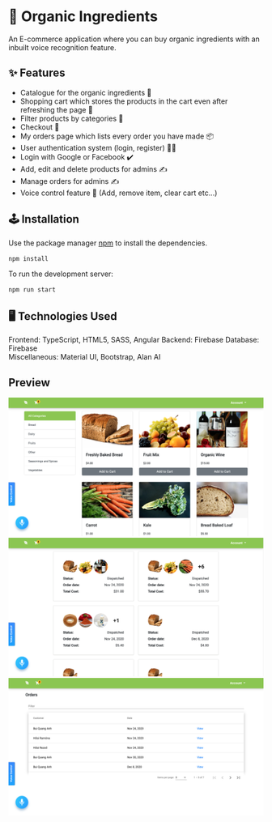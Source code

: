 # 🥕 Organic Ingredients

An E-commerce application where you can buy organic ingredients with an inbuilt voice recognition feature.

## ✨ Features

- Catalogue for the organic ingredients 📖 
- Shopping cart which stores the products in the cart even after refreshing the page 🛒
- Filter products by categories 🤏
- Checkout 🏁
- My orders page which lists every order you have made 📦
- User authentication system (login, register) 🙎‍♂️
- Login with Google or Facebook ✔️
- Add, edit and delete products for admins ✍️
- Manage orders for admins ✍️
- Voice control feature 🎤 (Add, remove item, clear cart etc...)

## 🕹️ Installation

Use the package manager [npm](https://www.npmjs.com/) to install the dependencies.

```bash
npm install
```

To run the development server:

```bash
npm run start
```


## 🖥️ Technologies Used

Frontend: TypeScript, HTML5, SASS, Angular
Backend: Firebase
Database: Firebase   
Miscellaneous: Material UI, Bootstrap, Alan AI

## Preview

<img src="./images/preview1.png">
<img src="./images/preview2.png">
<img src="./images/preview3.png">

